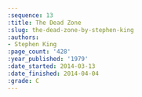```yaml
---
:sequence: 13
:title: The Dead Zone
:slug: the-dead-zone-by-stephen-king
:authors:
- Stephen King
:page_count: '428'
:year_published: '1979'
:date_started: 2014-03-13
:date_finished: 2014-04-04
:grade: C
---
```

